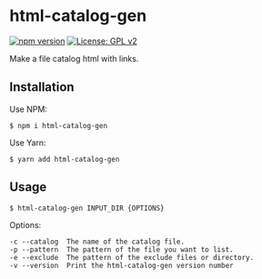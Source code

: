 # html-catalog-gen
[![npm version](https://badge.fury.io/js/html-catalog-gen.svg)](https://badge.fury.io/js/html-catalog-gen)
[![License: GPL v2](https://img.shields.io/badge/License-GPL%20v2-blue.svg)](https://www.gnu.org/licenses/old-licenses/gpl-2.0.en.html)

Make a file catalog html with links.

## Installation

Use NPM:
```shell script
$ npm i html-catalog-gen
```

Use Yarn:
```shell script
$ yarn add html-catalog-gen
```

## Usage

```shell script
$ html-catalog-gen INPUT_DIR {OPTIONS}
```

Options:
```shell script
-c --catalog  The name of the catalog file.
-p --pattern  The pattern of the file you want to list.
-e --exclude  The pattern of the exclude files or directory.
-v --version  Print the html-catalog-gen version number
```